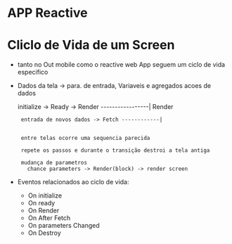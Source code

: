 # APP Reactive

# Cliclo de Vida de um Screen

 - tanto no Out mobile como o reactive web App seguem um ciclo de vida especifico

 - Dados da tela -> para. de entrada, Variaveis e agregados acoes de dados

    initialize -> Ready -> Render -----------------|    Render
  
        entrada de novos dados -> Fetch ------------|


        entre telas ocorre uma sequencia parecida

        repete os passos e durante o transição destroi a tela antiga

        mudança de parametros
          chance parameters -> Render(block) -> render screen
  
  - Eventos relacionados ao ciclo de vida:
    
    - On initialize
    - On ready
    - On Render
    - On After Fetch
    - On parameters Changed
    - On Destroy